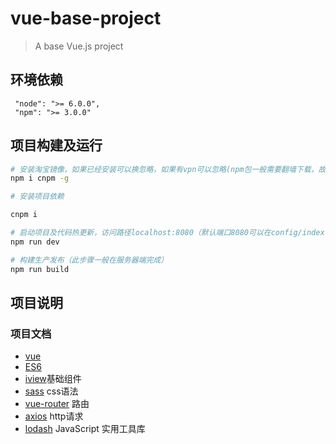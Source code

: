 # vue-base-project

> A base Vue.js project

## 环境依赖

```
 "node": ">= 6.0.0",
 "npm": ">= 3.0.0"
```

## 项目构建及运行

``` bash
# 安装淘宝镜像，如果已经安装可以换忽略，如果有vpn可以忽略(npm包一般需要翻墙下载，故选择淘宝镜像安装)
npm i cnpm -g

# 安装项目依赖

cnpm i

# 启动项目及代码热更新，访问路径localhost:8080（默认端口8080可以在config/index.js修改端口）
npm run dev

# 构建生产发布（此步骤一般在服务器端完成）
npm run build

```

## 项目说明

### 项目文档

- [vue](https://cn.vuejs.org/v2/guide/)
- [ES6](http://es6.ruanyifeng.com/) 
- [iview](https://www.iviewui.com/docs/guide/install)基础组件
- [sass](https://www.sass.hk/docs/) css语法
- [vue-router](https://router.vuejs.org/zh-cn/) 路由
- [axios](https://github.com/axios/axios) http请求
- [lodash](https://www.lodashjs.com/) JavaScript 实用工具库
